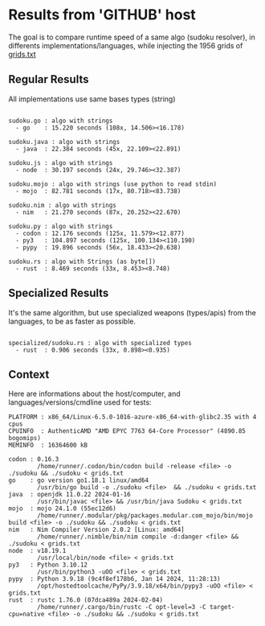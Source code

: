 # Results from 'GITHUB' host

The goal is to compare runtime speed of a same algo (sudoku resolver), in differents implementations/languages, while injecting the 1956 grids of [grids.txt](grids.txt)

## Regular Results

All implementations use same bases types (string)

```

sudoku.go : algo with strings
  - go    : 15.220 seconds (108x, 14.506><16.178)

sudoku.java : algo with strings
  - java  : 22.384 seconds (45x, 22.109><22.891)

sudoku.js : algo with strings
  - node  : 30.197 seconds (24x, 29.746><32.387)

sudoku.mojo : algo with strings (use python to read stdin)
  - mojo  : 82.781 seconds (17x, 80.718><83.738)

sudoku.nim : algo with strings
  - nim   : 21.270 seconds (87x, 20.252><22.670)

sudoku.py : algo with strings
  - codon : 12.176 seconds (125x, 11.579><12.877)
  - py3   : 104.897 seconds (125x, 100.134><110.190)
  - pypy  : 19.896 seconds (56x, 18.433><20.638)

sudoku.rs : algo with Strings (as byte[])
  - rust  : 8.469 seconds (33x, 8.453><8.748)

```

## Specialized Results

It's the same algorithm, but use specialized weapons (types/apis) from the languages, to be as faster as possible.

```

specialized/sudoku.rs : algo with specialized types
  - rust  : 0.906 seconds (33x, 0.898><0.935)

```
## Context

Here are informations about the host/computer, and languages/versions/cmdline used for tests:
```
PLATFORM : x86_64/Linux-6.5.0-1016-azure-x86_64-with-glibc2.35 with 4 cpus
CPUINFO  : AuthenticAMD "AMD EPYC 7763 64-Core Processor" (4890.85 bogomips)
MEMINFO  : 16364600 kB

codon : 0.16.3
        /home/runner/.codon/bin/codon build -release <file> -o ./sudoku && ./sudoku < grids.txt
go    : go version go1.18.1 linux/amd64
        /usr/bin/go build -o ./sudoku <file>  && ./sudoku < grids.txt
java  : openjdk 11.0.22 2024-01-16
        /usr/bin/javac <file> && /usr/bin/java Sudoku < grids.txt
mojo  : mojo 24.1.0 (55ec12d6)
        /home/runner/.modular/pkg/packages.modular.com_mojo/bin/mojo build <file> -o ./sudoku && ./sudoku < grids.txt
nim   : Nim Compiler Version 2.0.2 [Linux: amd64]
        /home/runner/.nimble/bin/nim compile -d:danger <file> && ./sudoku < grids.txt
node  : v18.19.1
        /usr/local/bin/node <file> < grids.txt
py3   : Python 3.10.12
        /usr/bin/python3 -uOO <file> < grids.txt
pypy  : Python 3.9.18 (9c4f8ef178b6, Jan 14 2024, 11:28:13)
        /opt/hostedtoolcache/PyPy/3.9.18/x64/bin/pypy3 -uOO <file> < grids.txt
rust  : rustc 1.76.0 (07dca489a 2024-02-04)
        /home/runner/.cargo/bin/rustc -C opt-level=3 -C target-cpu=native <file> -o ./sudoku && ./sudoku < grids.txt

```


